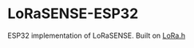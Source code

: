 # LoRaSENSE-ESP32
ESP32 implementation of LoRaSENSE. Built on [LoRa.h](https://github.com/sandeepmistry/arduino-LoRa)

